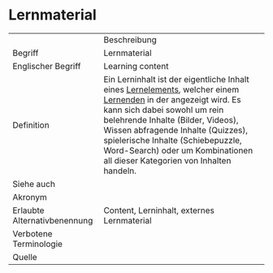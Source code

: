 # Lernmaterial

<link-summary rel="summary"/>
<card-summary rel="summary"/>
<web-summary rel="summary"/>


<table>
    <tr>
        <td></td>
        <td>Beschreibung</td>
    </tr>
    <tr>
        <td>Begriff</td>
        <td>Lernmaterial</td>
    </tr>
    <tr>
        <td>Englischer Begriff</td>
        <td>Learning content</td>
    </tr>
    <tr>
        <td>Definition</td>
        <td id="summary" >
            Ein Lerninhalt ist der eigentliche Inhalt eines <a href="Lernelement-GE.md">Lernelements</a>, welcher einem
            <a href="Lernende-GE.md">Lernenden</a> in der <a href="Engine-GE.md"></a> angezeigt wird. Es kann sich dabei
            sowohl um rein belehrende Inhalte (Bilder, Videos), Wissen abfragende Inhalte (Quizzes), spielerische Inhalte
            (Schiebepuzzle, Word-Search) oder um Kombinationen all dieser Kategorien von Inhalten handeln.<br/>
        </td>
    </tr>  
    <tr>
        <td>Siehe auch</td>
        <td><a href="Lernelement-GE.md"></a></td>
    </tr>
    <tr>
        <td>Akronym</td>
        <td></td>
    </tr>
   <tr>
        <td>Erlaubte Alternativbenennung</td>
        <td>Content, Lerninhalt, externes Lernmaterial</td>
    </tr>
   <tr>
        <td>Verbotene Terminologie</td>
        <td></td>
    </tr>
   <tr>
        <td>Quelle</td>
        <td></td>
    </tr>
</table>